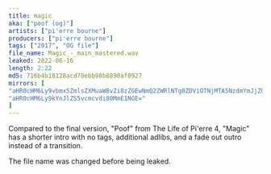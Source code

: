 ```yaml
---
title: magic
aka: ["poof (og)"]
artists: ["pi'erre bourne"]
producers: ["pi'erre bourne"]
tags: ["2017", "OG file"]
file_name: Magic_-_main_mastered.wav
leaked: 2022-06-16
length: 2:22
md5: 716b4b18128acd70ebb98b8890af0927
mirrors: [
"aHR0cHM6Ly9vbmx5ZmlsZXMuaW8vZi8zZGEwNmQ2ZWRlNTg0ZDViOTNjMTA5NzdmYmJjZGI5NA==",
"aHR0cHM6Ly9kYnJlZS5vcmcvdi80MmE1NGE="
]
---
```

Compared to the final version, "Poof" from The Life of Pi'erre 4, "Magic" has a shorter intro with no tags, additional adlibs, and a fade out outro instead of a transition.

The file name was changed before being leaked.
